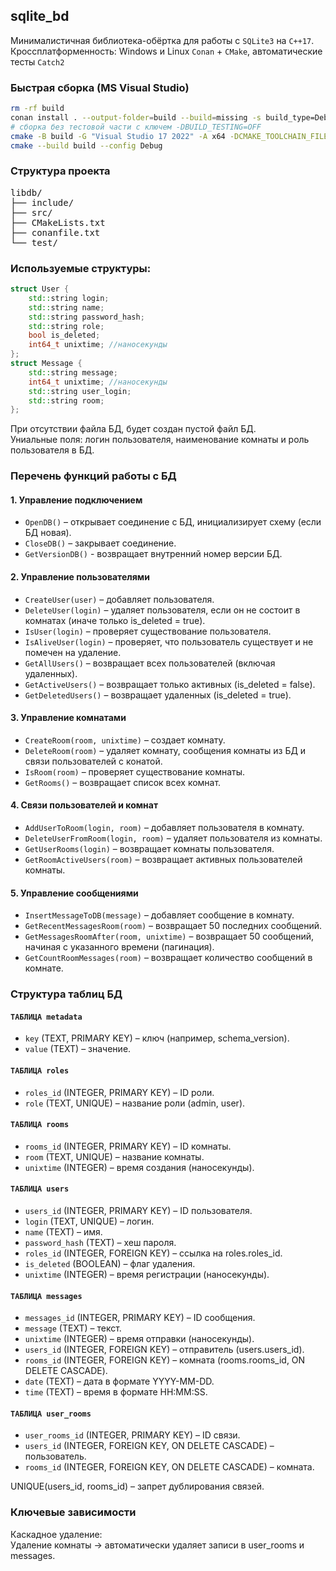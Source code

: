 ## sqlite_bd

Минималистичная библиотека-обёртка для работы с `SQLite3` на `C++17`. Кроссплатформенность: Windows и Linux
`Conan` + `CMake`, автоматические тесты `Catch2`

### Быстрая сборка (MS Visual Studio)

```bash
rm -rf build
conan install . --output-folder=build --build=missing -s build_type=Debug
# сборка без тестовой части с ключем -DBUILD_TESTING=OFF
cmake -B build -G "Visual Studio 17 2022" -A x64 -DCMAKE_TOOLCHAIN_FILE=build/conan_toolchain.cmake
cmake --build build --config Debug
```
### Структура проекта
<pre>
libdb/
├── include/        
├── src/            
├── CMakeLists.txt  
├── conanfile.txt 
└── test/           </pre>

### Используемые структуры:
```cpp
struct User {
    std::string login;
    std::string name;
    std::string password_hash;
    std::string role;
    bool is_deleted;
    int64_t unixtime; //наносекунды
};
struct Message {
    std::string message;
    int64_t unixtime; //наносекунды
    std::string user_login;
    std::string room;
};
```
При отсутствии файла БД, будет создан пустой файл БД. </br>
Униальные поля: логин пользователя, наименование комнаты и роль пользователя в БД. </br>
### Перечень функций работы с БД

#### 1. Управление подключением
- `OpenDB()` – открывает соединение с БД, инициализирует схему (если БД новая).
- `CloseDB()` – закрывает соединение.
- `GetVersionDB()` - возвращает внутренний номер версии БД.

#### 2. Управление пользователями
- `CreateUser(user)` – добавляет пользователя.
- `DeleteUser(login)` – удаляет пользователя, если он не состоит в комнатах (иначе только is_deleted = true).
- `IsUser(login)` – проверяет существование пользователя.
- `IsAliveUser(login)` – проверяет, что пользователь существует и не помечен на удаление.
- `GetAllUsers()` – возвращает всех пользователей (включая удаленных).
- `GetActiveUsers()` – возвращает только активных (is_deleted = false).
- `GetDeletedUsers()` – возвращает удаленных (is_deleted = true).

#### 3. Управление комнатами
- `CreateRoom(room, unixtime)` – создает комнату.
- `DeleteRoom(room)` – удаляет комнату, сообщения комнаты из БД и связи пользователей с конатой.
- `IsRoom(room)` – проверяет существование комнаты.
- `GetRooms()` – возвращает список всех комнат.

#### 4. Связи пользователей и комнат
- `AddUserToRoom(login, room)` – добавляет пользователя в комнату.
- `DeleteUserFromRoom(login, room)` – удаляет пользователя из комнаты.
- `GetUserRooms(login)` – возвращает комнаты пользователя.
- `GetRoomActiveUsers(room)` – возвращает активных пользователей комнаты.

#### 5. Управление сообщениями
- `InsertMessageToDB(message)` – добавляет сообщение в комнату.
- `GetRecentMessagesRoom(room)` – возвращает 50 последних сообщений.
- `GetMessagesRoomAfter(room, unixtime)` – возвращает 50 сообщений, начиная с указанного времени (пагинация).
- `GetCountRoomMessages(room)` – возвращает количество сообщений в комнате.

### Структура таблиц БД

#### `ТАБЛИЦА metadata` </br>
- `key` (TEXT, PRIMARY KEY) – ключ (например, schema_version).</br>
- `value` (TEXT) – значение.</br>

#### `ТАБЛИЦА roles`
- `roles_id` (INTEGER, PRIMARY KEY) – ID роли.
- `role` (TEXT, UNIQUE) – название роли (admin, user).

#### `ТАБЛИЦА rooms`
- `rooms_id` (INTEGER, PRIMARY KEY) – ID комнаты.
- `room` (TEXT, UNIQUE) – название комнаты.
- `unixtime` (INTEGER) – время создания (наносекунды).

#### `ТАБЛИЦА users`
- `users_id` (INTEGER, PRIMARY KEY) – ID пользователя.
- `login` (TEXT, UNIQUE) – логин.
- `name` (TEXT) – имя.
- `password_hash` (TEXT) – хеш пароля.
- `roles_id` (INTEGER, FOREIGN KEY) – ссылка на roles.roles_id.
- `is_deleted` (BOOLEAN) – флаг удаления.
- `unixtime` (INTEGER) – время регистрации (наносекунды).

#### `ТАБЛИЦА messages`
- `messages_id` (INTEGER, PRIMARY KEY) – ID сообщения.
- `message` (TEXT) – текст.
- `unixtime` (INTEGER) – время отправки (наносекунды).
- `users_id` (INTEGER, FOREIGN KEY) – отправитель (users.users_id).
- `rooms_id` (INTEGER, FOREIGN KEY) – комната (rooms.rooms_id, ON DELETE CASCADE).
- `date` (TEXT) – дата в формате YYYY-MM-DD.
- `time` (TEXT) – время в формате HH:MM:SS.

#### `ТАБЛИЦА user_rooms`
- `user_rooms_id` (INTEGER, PRIMARY KEY) – ID связи.
- `users_id` (INTEGER, FOREIGN KEY, ON DELETE CASCADE) – пользователь.
- `rooms_id` (INTEGER, FOREIGN KEY, ON DELETE CASCADE) – комната.

UNIQUE(users_id, rooms_id) – запрет дублирования связей.

### Ключевые зависимости

Каскадное удаление: </br>
Удаление комнаты → автоматически удаляет записи в user_rooms и messages.
